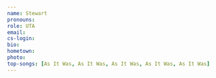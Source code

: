 ```yaml
---
name: Stewart
pronouns:
role: UTA
email:
cs-login:
bio:
hometown:
photo:
top-songs: [As It Was, As It Was, As It Was, As It Was, As It Was]
---
```


